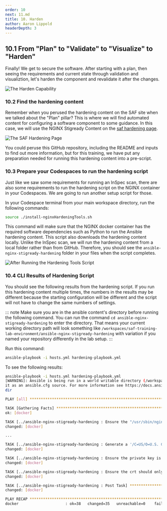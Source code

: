 ```yaml
---
order: 10
next: 11.md
title: 10. Harden
author: Aaron Lippold
headerDepth: 3
---
```


## 10.1 From "Plan" to "Validate" to "Visualize" to "Harden"

Finally! We get to secure the software. After starting with a plan, then seeing the requirements and current state through validation and visualiztion, let's harden the component and revalidate it after the changes.

![The Harden Capability](../../assets/img/SAF_Capabilities_Harden.png)

### 10.2 Find the hardening content

Remember when you perused the hardening content on the SAF site when we talked about the "Plan" pillar? This is where we will find automated content for configuring a software component to some guidance. In this case, we will use the NGINX Stigready Content on the [saf hardening page](https://saf.mitre.org/#/harden).

![The SAF Hardening Page](../../assets/img/SAF_Site_Harden.png)

You could peruse this GitHub repository, including the README and inputs to find out more information, but for this training, we have put any preparation needed for running this hardening content into a pre-script.

### 10.3 Prepare your Codespaces to run the hardening script

Just like we saw some requirements for running an InSpec scan, there are also some requirements to run the hardening script on the NGINX container in your Codespaces. We are going to run another setup script for those.

In your Codespace terminal from your main workspace directory, run the following commands:

```sh
source ./install-nginxHardeningTools.sh
```

This command will make sure that the NGINX docker container has the required software dependencies such as Python to run the Ansible hardening content. This script also downloads the hardening content locally. Unlike the InSpec scan, we will run the hardening content from a local folder rather than from GitHub. Therefore, you should see the `ansible-nginx-stigready-hardening` folder in your files when the script completes.

![After Running the Hardening Tools Script](../../assets/img/Codespaces_Hardening_Files.png)

### 10.4 CLI Results of Hardening Script

You should see the following results from the hardening script. If you run this hardening content multiple times, the numbers in the results may be different because the starting configuration will be different and the script will not have to change the same numbers of settings.

::: note
Make sure you are in the ansible content's directory before running the following command. You can run the command
 `cd ansible-nginx-stigready-hardening`
 to enter the directory. That means your current working directory path will look something like `/workspaces/saf-training-lab-environment/ansible-nginx-stigready-hardening` with variation if you named your repository differently in the lab setup.
 :::

Run this command:

```sh
ansible-playbook -i hosts.yml hardening-playbook.yml
```

To see the following results:

```sh
ansible-playbook -i hosts.yml hardening-playbook.yml 
[WARNING]: Ansible is being run in a world writable directory (/workspaces/saf-training-lab-environment/ansible-nginx-stigready-hardening), ignoring
it as an ansible.cfg source. For more information see https://docs.ansible.com/ansible/devel/reference_appendices/config.html#cfg-in-world-writable-
dir

PLAY [all] ******************************************************************************************************************************************

TASK [Gathering Facts] ******************************************************************************************************************************
ok: [docker]

TASK [../ansible-nginx-stigready-hardening : Ensure the "/usr/sbin/nginx" binary is not worldwide read- or writeable] *******************************
changed: [docker]

...

TASK [../ansible-nginx-stigready-hardening : Generate a '/C=US/O=U.S. Government/OU=DoD/CN=DoD' self-signed ssl certificate and key] ****************
changed: [docker]

TASK [../ansible-nginx-stigready-hardening : Ensure the private key is only readable by 'root'] *****************************************************
changed: [docker]

TASK [../ansible-nginx-stigready-hardening : Ensure the crt should only be readable by 'root'] ******************************************************
changed: [docker]

TASK [../ansible-nginx-stigready-hardening : Post Task] *********************************************************************************************
changed: [docker]

PLAY RECAP ******************************************************************************************************************************************
docker                     : ok=38   changed=35   unreachable=0    failed=0    skipped=0    rescued=0    ignored=0  
```
